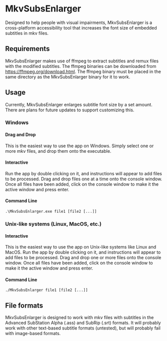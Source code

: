 # MkvSubsEnlarger
Designed to help people with visual impairments, MkvSubsEnlarger is a cross-platform accessibility tool that increases the font size of embedded subtitles in mkv files.

## Requirements
MkvSubsEnlarger makes use of ffmpeg to extract subtitles and remux files with the modified subtitles. The ffmpeg binaries can be downloaded from https://ffmpeg.org/download.html. The ffmpeg binary must be placed in the same directory as the MkvSubsEnlarger binary for it to work.

## Usage
Currently, MkvSubsEnlarger enlarges subtitle font size by a set amount. There are plans for future updates to support customizing this.

### Windows

#### Drag and Drop
This is the easiest way to use the app on Windows. Simply select one or more mkv files, and drop them onto the executable.

#### Interactive
Run the app by double clicking on it, and instructions will appear to add files to be processed. Drag and drop files one at a time onto the console window. Once all files have been added, click on the console window to make it the active window and press enter.

#### Command Line
`.\MkvSubsEnlarger.exe file1 [file2 [...]]`

### Unix-like systems (Linux, MacOS, etc.)

#### Interactive
This is the easiest way to use the app on Unix-like systems like Linux and MacOS. Run the app by double clicking on it, and instructions will appear to add files to be processed. Drag and drop one or more files onto the console window. Once all files have been added, click on the console window to make it the active window and press enter.

#### Command Line
`./MkvSubsEnlarger file1 [file2 [...]]`

## File formats
MkvSubsEnlarger is designed to work with mkv files with subtitles in the Advanced SubStation Alpha (.ass) and SubRip (.srt) formats. It will probably work with other text-based subtitle formats (untested), but will probably fail with image-based formats.

